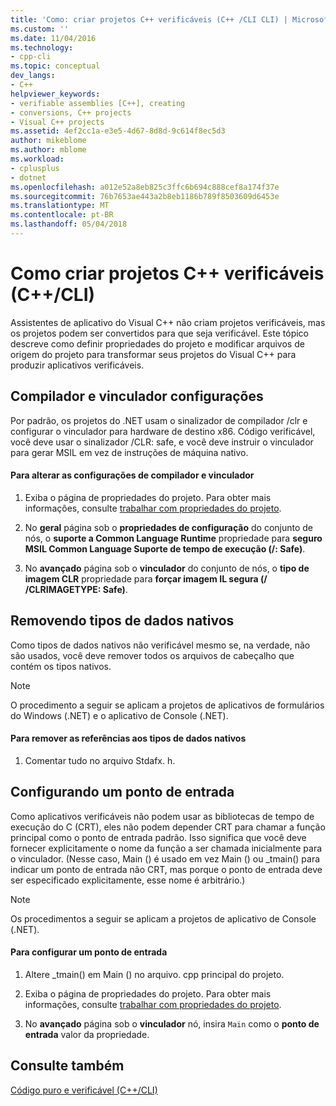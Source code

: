 ```yaml
---
title: 'Como: criar projetos C++ verificáveis (C++ /CLI CLI) | Microsoft Docs'
ms.custom: ''
ms.date: 11/04/2016
ms.technology:
- cpp-cli
ms.topic: conceptual
dev_langs:
- C++
helpviewer_keywords:
- verifiable assemblies [C++], creating
- conversions, C++ projects
- Visual C++ projects
ms.assetid: 4ef2cc1a-e3e5-4d67-8d8d-9c614f8ec5d3
author: mikeblome
ms.author: mblome
ms.workload:
- cplusplus
- dotnet
ms.openlocfilehash: a012e52a8eb825c3ffc6b694c888cef8a174f37e
ms.sourcegitcommit: 76b7653ae443a2b8eb1186b789f8503609d6453e
ms.translationtype: MT
ms.contentlocale: pt-BR
ms.lasthandoff: 05/04/2018
---
```

# <a name="how-to-create-verifiable-c-projects-ccli"></a>Como criar projetos C++ verificáveis (C++/CLI)
Assistentes de aplicativo do Visual C++ não criam projetos verificáveis, mas os projetos podem ser convertidos para que seja verificável. Este tópico descreve como definir propriedades do projeto e modificar arquivos de origem do projeto para transformar seus projetos do Visual C++ para produzir aplicativos verificáveis.  
  
## <a name="compiler-and-linker-settings"></a>Compilador e vinculador configurações  
 Por padrão, os projetos do .NET usam o sinalizador de compilador /clr e configurar o vinculador para hardware de destino x86. Código verificável, você deve usar o sinalizador /CLR: safe, e você deve instruir o vinculador para gerar MSIL em vez de instruções de máquina nativo.  
  
#### <a name="to-change-the-compiler-and-linker-settings"></a>Para alterar as configurações de compilador e vinculador  
  
1.  Exiba o página de propriedades do projeto. Para obter mais informações, consulte [trabalhar com propriedades do projeto](../ide/working-with-project-properties.md).  
  
2.  No **geral** página sob o **propriedades de configuração** do conjunto de nós, o **suporte a Common Language Runtime** propriedade para **seguro MSIL Common Language Suporte de tempo de execução (/: Safe)**.  
  
3.  No **avançado** página sob o **vinculador** do conjunto de nós, o **tipo de imagem CLR** propriedade para **forçar imagem IL segura (/ /CLRIMAGETYPE: Safe)**.  
  
## <a name="removing-native-data-types"></a>Removendo tipos de dados nativos  
 Como tipos de dados nativos não verificável mesmo se, na verdade, não são usados, você deve remover todos os arquivos de cabeçalho que contém os tipos nativos.  
  
> [!NOTE]
>  O procedimento a seguir se aplicam a projetos de aplicativos de formulários do Windows (.NET) e o aplicativo de Console (.NET).  
  
#### <a name="to-remove-references-to-native-data-types"></a>Para remover as referências aos tipos de dados nativos  
  
1.  Comentar tudo no arquivo Stdafx. h.  
  
## <a name="configuring-an-entry-point"></a>Configurando um ponto de entrada  
 Como aplicativos verificáveis não podem usar as bibliotecas de tempo de execução do C (CRT), eles não podem depender CRT para chamar a função principal como o ponto de entrada padrão. Isso significa que você deve fornecer explicitamente o nome da função a ser chamada inicialmente para o vinculador. (Nesse caso, Main () é usado em vez Main () ou _tmain() para indicar um ponto de entrada não CRT, mas porque o ponto de entrada deve ser especificado explicitamente, esse nome é arbitrário.)  
  
> [!NOTE]
>  Os procedimentos a seguir se aplicam a projetos de aplicativo de Console (.NET).  
  
#### <a name="to-configure-an-entry-point"></a>Para configurar um ponto de entrada  
  
1.  Altere _tmain() em Main () no arquivo. cpp principal do projeto.  
  
2.  Exiba o página de propriedades do projeto. Para obter mais informações, consulte [trabalhar com propriedades do projeto](../ide/working-with-project-properties.md).  
  
3.  No **avançado** página sob o **vinculador** nó, insira `Main` como o **ponto de entrada** valor da propriedade.  
  
## <a name="see-also"></a>Consulte também  
 [Código puro e verificável (C++/CLI)](../dotnet/pure-and-verifiable-code-cpp-cli.md)